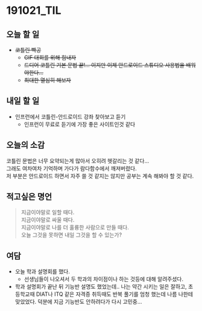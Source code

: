 # 191021_TIL

## 오늘 할 일
- ~~코틀린 빡공~~
	- ~~GIF 대회를 위해 힘내자~~
	- ~~드디어 코틀린 기본 문법 끝!... 이지만 이제 안드로이드 스튜디오 사용법을 배워야한다...~~
	- ~~최대한 열심히 해보자~~

## 내일 할 일
- 인프런에서 코틀린-안드로이드 강좌 찾아보고 듣기
	- 인프런이 무료로 듣기에 가장 좋은 사이트인것 같다

## 오늘의 소감
코틀린 문법은 너무 요약되는게 많아서 오히려 헷갈리는 것 같다...  
그래도 여차여차 기억하며 가다가 람다함수에서 깨져버렸다.  
저 부분은 안드로이드 하면서 자주 쓸 것 같지는 않지만 공부는 계속 해봐야 할 것 같다.

## 적고싶은 명언
>지금이야말로 일할 때다.  
지금이야말로 싸울 때다.  
지금이야말로 나를 더 훌륭한 사람으로 만들 때다.  
오늘 그것을 못하면 내일 그것을 할 수 있는가?

## 여담
- 오늘 학과 설명회를 했다.
	- 선생님들이 나오셔서 두 학과의 차이점이나 하는 것등에 대해 알려주셨다.
- 학과 설명회가 끝난 뒤 기능반 설명도 했었는데.. 나는 약간 시키는 일은 잘하고, 초등학교때 DIAT나 ITQ 같은 자격증 취득때도 반복 풀기를 엄청 했는데 나름 나한테 맞았었다. 덕분에 지금 기능반도 안하려다가 다시 고민중...